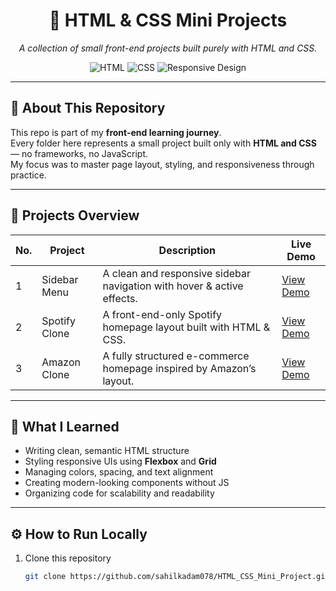 <div align="center">

# 🎨 HTML & CSS Mini Projects
*A collection of small front-end projects built purely with HTML and CSS.*

![HTML](https://img.shields.io/badge/HTML5-E34F26?style=for-the-badge&logo=html5&logoColor=white)
![CSS](https://img.shields.io/badge/CSS3-1572B6?style=for-the-badge&logo=css3&logoColor=white)
![Responsive Design](https://img.shields.io/badge/Responsive-Design-blueviolet?style=for-the-badge&logo=csswizardry&logoColor=white)

</div>

---

## 🧱 About This Repository
This repo is part of my **front-end learning journey**.  
Every folder here represents a small project built only with **HTML and CSS** — no frameworks, no JavaScript.  
My focus was to master page layout, styling, and responsiveness through practice.

---

## 📂 Projects Overview

| No. | Project | Description | Live Demo |
|-----|---------|-------------|-----------|
| 1 | Sidebar Menu | A clean and responsive sidebar navigation with hover & active effects. | [View Demo](https://sahilkadam078.github.io/HTML_CSS_Mini_Project/Project_1/public/index.html/)
| 2 | Spotify Clone | A front-end-only Spotify homepage layout built with HTML & CSS. | [View Demo](https://sahilkadam078.github.io/HTML_CSS_Mini_Project/Project_2/public/index.html/)
| 3 | Amazon Clone | A fully structured e-commerce homepage inspired by Amazon’s layout. | [View Demo](https://sahilkadam078.github.io/HTML_CSS_Mini_Project/Project_3/public/index.html/)


---

## 🧠 What I Learned
- Writing clean, semantic HTML structure  
- Styling responsive UIs using **Flexbox** and **Grid**  
- Managing colors, spacing, and text alignment  
- Creating modern-looking components without JS  
- Organizing code for scalability and readability  

---

## ⚙️ How to Run Locally
1. Clone this repository  
   ```bash
   git clone https://github.com/sahilkadam078/HTML_CSS_Mini_Project.git
